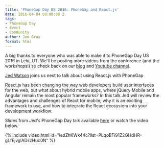 ```yaml
---
title: 'PhoneGap Day US 2016: PhoneGap and React.js'
date: 2016-04-04 00:00:00 Z
tags:
- PhoneGap Day
- Event
- Community
author: Jen Gray
format: html
---
```


A big thanks to everyone who was able to make it to PhoneGap Day US 2016 in Lehi, UT. We'll be posting more videos from the conference (and the workshops!) so check back on our [blog](http://phonegap.com/blog/tag/phonegap-day/) and [Youtube channel](https://www.youtube.com/user/PhoneGap).

[Jed Watson](https://twitter.com/JedWatson) joins us next to talk about using React.js with PhoneGap

React.js has been changing the way web developers build user interfaces for the web, but what about hybrid mobile apps, where jQuery Mobile and Angular remain the most popular frameworks? In this talk Jed will review the advantages and challenges of React for mobile, why it is an exciting framework to use, and how to integrate the React ecosystem into your development workflow.

Slides from Jed's PhoneGap Day talk available [here](https://github.com/JedWatson/picture-tour-app) or watch the video below.

{% include video.html id="iedZhKWk44c?list=PLqoBTl91Z2GHdHR-gLfEjvglADszHuc0N" %}

